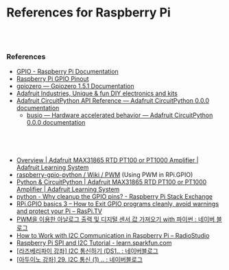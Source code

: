 References for Raspberry Pi
==========


 <br/><br/>


### References
- [GPIO - Raspberry Pi Documentation](https://www.raspberrypi.org/documentation/usage/gpio/)
- [Raspberry Pi GPIO Pinout](https://pinout.xyz/#)
- [gpiozero — Gpiozero 1.5.1 Documentation](https://gpiozero.readthedocs.io/en/stable/index.html)
- [Adafruit Industries, Unique & fun DIY electronics and kits](https://www.adafruit.com/)
- [Adafruit CircuitPython API Reference — Adafruit CircuitPython 0.0.0 documentation](https://circuitpython.readthedocs.io/en/3.x/docs/index.html)
    - [busio — Hardware accelerated behavior — Adafruit CircuitPython 0.0.0 documentation](https://circuitpython.readthedocs.io/en/3.x/shared-bindings/busio/__init__.html)


 <br/><br/>


### 
- [Overview | Adafruit MAX31865 RTD PT100 or PT1000 Amplifier | Adafruit Learning System](https://learn.adafruit.com/adafruit-max31865-rtd-pt100-amplifier?view=all)
- [raspberry-gpio-python / Wiki / PWM](https://sourceforge.net/p/raspberry-gpio-python/wiki/PWM/) (Using PWM in RPi.GPIO)
- [Python & CircuitPython | Adafruit MAX31865 RTD PT100 or PT1000 Amplifier | Adafruit Learning System](https://learn.adafruit.com/adafruit-max31865-rtd-pt100-amplifier/python-circuitpython)
- [python - Why cleanup the GPIO pins? - Raspberry Pi Stack Exchange](https://raspberrypi.stackexchange.com/questions/34363/why-cleanup-the-gpio-pins)
- [RPi.GPIO basics 3 – How to Exit GPIO programs cleanly, avoid warnings and protect your Pi – RasPi.TV](https://raspi.tv/2013/rpi-gpio-basics-3-how-to-exit-gpio-programs-cleanly-avoid-warnings-and-protect-your-pi)
- [PWM을 이용한 아날로그 출력 및 디지털 센서 값 가져오기 with 파이썬 : 네이버 블로그](https://blog.naver.com/PostView.nhn?blogId=simjk98&logNo=221214509468)
- [How to Work with I2C Communication in Raspberry Pi – RadioStudio](https://radiostud.io/howto-i2c-communication-rpi/)
- [Raspberry Pi SPI and I2C Tutorial - learn.sparkfun.com](https://learn.sparkfun.com/tutorials/raspberry-pi-spi-and-i2c-tutorial)
- [[라즈베리파이 강좌] I2C 통신하기 (DS1.. : 네이버블로그](https://blog.naver.com/namunny/220405198422)
- [[아두이노 강좌] 29. I2C 통신 (1) .. : 네이버블로그](https://blog.naver.com/yuyyulee/220323559541)


 <br/><br/>


